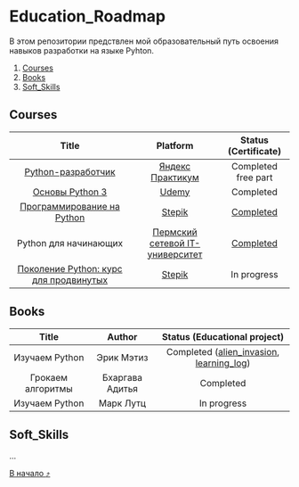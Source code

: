 # Education_Roadmap

В этом репозитории предствлен мой образовательный путь освоения навыков разработки на языке Pyhton.

1. [Courses](#Courses)
2. [Books](#Books)
3. [Soft_Skills](#Soft_Skills)

## Courses
| Title | Platform | Status (Certificate) |
|:------:|:----:|:----:|
| [Python-разработчик](https://practicum.yandex.ru/profile/backend-developer/) | [Яндекс Практикум](https://practicum.yandex.ru/) | Сompleted free part |
| [Основы Python 3](https://www.udemy.com/course/python-3-c/) | [Udemy](https://www.udemy.com/) | Сompleted |
| [Программирование на Python](https://stepik.org/course/67/info) | [Stepik](https://stepik.org/catalog) | [Completed](https://github.com/PavelMayorov/education_roadmap/blob/main/Certificates/stepik-certificate%2015.04.22.pdf) |
| Python для начинающих | [Пермский сетевой IT-университет](https://epos.permkrai.ru/perm-itnetwork/) | [Completed](https://github.com/PavelMayorov/education_roadmap/blob/main/Certificates/it_univer%20sertificate%2007.12.21.pdf) |
| [Поколение Python: курс для продвинутых](https://stepik.org/course/68343/info) | [Stepik](https://stepik.org/catalog) | In progress |
## Books
| Title | Author | Status (Educational project) |
|:------:|:----:|:----:|
| Изучаем Python | Эрик Мэтиз | Completed ([alien_invasion](https://github.com/PavelMayorov/alien_invasion), [learning_log](https://github.com/PavelMayorov/learning_log))|
| Грокаем алгоритмы | Бхаргава Адитья | Completed |
| Изучаем Python | Марк Лутц | In progress |
## Soft_Skills
...

[В начало :arrow_heading_up:](https://github.com/PavelMayorov/education_roadmap)
